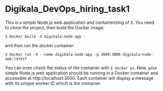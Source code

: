 # Digikala_DevOps_hiring_task1


This is a simple Node.js web application and containerizing of it.
You need to clone the project, then build the Docker image:

`$ docker build -t digikala-node-app .`

and then run the docker container:

`$ docker run -d --name digikala-node-app -p 3000:3000 digikala-node-app:latest`

You can even check the status of the container with `$ docker ps`. Now, your simple Node.js web application should be running in a Docker container and accessible at http://localhost:3000. Each container will display a message with its unique worker ID which is the container.

